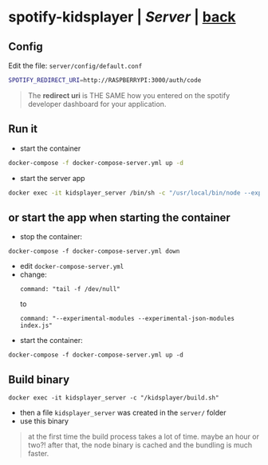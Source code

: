 # spotify-kidsplayer | *Server* | [back](https://github.com/seekwhencer/spotify-kidsplayer/blob/master/README.md)

## Config

Edit the file: `server/config/default.conf`

```bash
SPOTIFY_REDIRECT_URI=http://RASPBERRYPI:3000/auth/code
```

> The **redirect uri** is THE SAME how you entered on the spotify developer dashboard for your application.  


## Run it
- start the container
```bash
docker-compose -f docker-compose-server.yml up -d
```

- start the server app
```bash
docker exec -it kidsplayer_server /bin/sh -c "/usr/local/bin/node --experimental-modules --experimental-json-modules index.js"
```

## or start the app when starting the container
- stop the container: 
```
docker-compose -f docker-compose-server.yml down
```
- edit `docker-compose-server.yml`
- change:
    ```
    command: "tail -f /dev/null"
    ```
    to 
    ```
    command: "--experimental-modules --experimental-json-modules index.js"
    ```
- start the container: 
```
docker-compose -f docker-compose-server.yml up -d
```


## Build binary
```
docker exec -it kidsplayer_server -c "/kidsplayer/build.sh"
```
- then a file `kidsplayer_server` was created in the `server/` folder
- use this binary

> at the first time the build process takes a lot of time. maybe an hour or two?!
> after that, the node binary is cached and the bundling is much faster.
